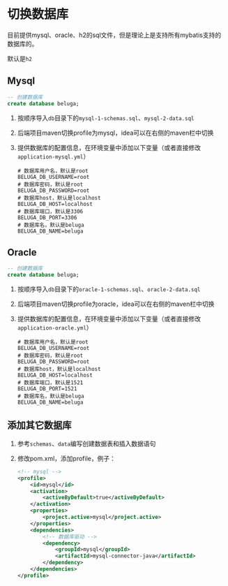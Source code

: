 # 切换数据库

目前提供mysql、oracle、h2的sql文件，但是理论上是支持所有mybatis支持的数据库的。

默认是`h2`

## Mysql

```sql
-- 创建数据库
create database beluga;
```

1. 按顺序导入`db`目录下的`mysql-1-schemas.sql`、`mysql-2-data.sql`

2. 后端项目maven切换profile为mysql，idea可以在右侧的maven栏中切换

3. 提供数据库的配置信息，在环境变量中添加以下变量（或者直接修改`application-mysql.yml`）

   ```shell
   # 数据库用户名，默认是root
   BELUGA_DB_USERNAME=root
   # 数据库密码，默认是root
   BELUGA_DB_PASSWORD=root
   # 数据库host，默认是localhost
   BELUGA_DB_HOST=localhost
   # 数据库端口，默认是3306
   BELUGA_DB_PORT=3306
   # 数据库名，默认是beluga
   BELUGA_DB_NAME=beluga
   ```

## Oracle

```sql
-- 创建数据库
create database beluga;
```

1. 按顺序导入`db`目录下的`oracle-1-schemas.sql`、`oracle-2-data.sql`

2. 后端项目maven切换profile为oracle，idea可以在右侧的maven栏中切换

3. 提供数据库的配置信息，在环境变量中添加以下变量（或者直接修改`application-oracle.yml`）

   ```shell
   # 数据库用户名，默认是root
   BELUGA_DB_USERNAME=root
   # 数据库密码，默认是root
   BELUGA_DB_PASSWORD=root
   # 数据库host，默认是localhost
   BELUGA_DB_HOST=localhost
   # 数据库端口，默认是1521
   BELUGA_DB_PORT=1521
   # 数据库名，默认是beluga
   BELUGA_DB_NAME=beluga
   ```

## 添加其它数据库

1. 参考`schemas`、`data`编写创建数据表和插入数据语句

2. 修改pom.xml，添加profile，例子：

   ```xml
   <!-- mysql -->
   <profile>
       <id>mysql</id>
       <activation>
           <activeByDefault>true</activeByDefault>
       </activation>
       <properties>
           <project.active>mysql</project.active>
       </properties>
       <dependencies>
           <!-- 数据库驱动 -->
           <dependency>
               <groupId>mysql</groupId>
               <artifactId>mysql-connector-java</artifactId>
           </dependency>
       </dependencies>
   </profile>
   ```

   